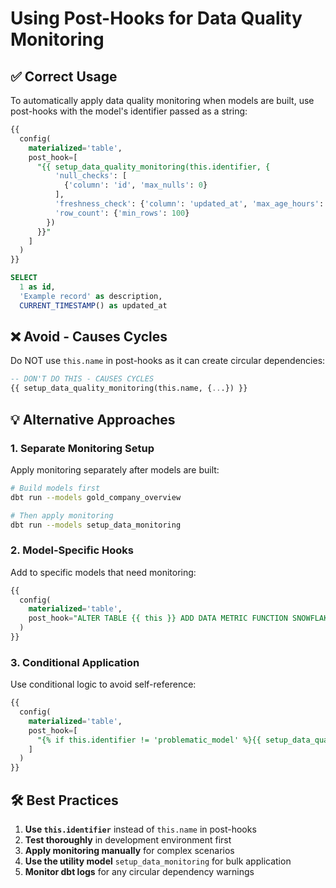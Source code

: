# Using Post-Hooks for Data Quality Monitoring

## ✅ **Correct Usage**

To automatically apply data quality monitoring when models are built, use post-hooks with the model's identifier passed as a string:

```sql
{{
  config(
    materialized='table',
    post_hook=[
      "{{ setup_data_quality_monitoring(this.identifier, {
          'null_checks': [
            {'column': 'id', 'max_nulls': 0}
          ],
          'freshness_check': {'column': 'updated_at', 'max_age_hours': 24},
          'row_count': {'min_rows': 100}
        }) 
      }}"
    ]
  )
}}

SELECT 
  1 as id,
  'Example record' as description,
  CURRENT_TIMESTAMP() as updated_at
```

## ❌ **Avoid - Causes Cycles**

Do NOT use `this.name` in post-hooks as it can create circular dependencies:

```sql
-- DON'T DO THIS - CAUSES CYCLES
{{ setup_data_quality_monitoring(this.name, {...}) }}
```

## 💡 **Alternative Approaches**

### 1. **Separate Monitoring Setup**
Apply monitoring separately after models are built:

```bash
# Build models first
dbt run --models gold_company_overview

# Then apply monitoring
dbt run --models setup_data_monitoring
```

### 2. **Model-Specific Hooks**
Add to specific models that need monitoring:

```sql
{{
  config(
    materialized='table',
    post_hook="ALTER TABLE {{ this }} ADD DATA METRIC FUNCTION SNOWFLAKE.CORE.NULL_COUNT ON (company_uid) EXPECTATION no_nulls (VALUE = 0)"
  )
}}
```

### 3. **Conditional Application**
Use conditional logic to avoid self-reference:

```sql
{{
  config(
    materialized='table',
    post_hook=[
      "{% if this.identifier != 'problematic_model' %}{{ setup_data_quality_monitoring(this.identifier, {...}) }}{% endif %}"
    ]
  )
}}
```

## 🛠️ **Best Practices**

1. **Use `this.identifier`** instead of `this.name` in post-hooks
2. **Test thoroughly** in development environment first
3. **Apply monitoring manually** for complex scenarios
4. **Use the utility model** `setup_data_monitoring` for bulk application
5. **Monitor dbt logs** for any circular dependency warnings 